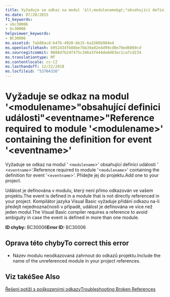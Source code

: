 ```yaml
---
title: Vyžaduje se odkaz na modul '&lt;modulename&gt;"obsahující definici události"&lt;eventname&gt;"
ms.date: 07/20/2015
f1_keywords:
- vbc30006
- bc30006
helpviewer_keywords:
- BC30006
ms.assetid: 7ab80acd-b47b-4920-bb15-6a3206b984e4
ms.openlocfilehash: b95243dfb88be7bb39a02e4d99cd8e70ed6069cd
ms.sourcegitcommit: 0888d7b24f475c346a3f444de8d83ec1ca7cd234
ms.translationtype: MT
ms.contentlocale: cs-CZ
ms.lasthandoff: 12/22/2018
ms.locfileid: "53764316"
---
```

# <a name="reference-required-to-module-ltmodulenamegt-containing-the-definition-for-event-lteventnamegt"></a><span data-ttu-id="3c24a-102">Vyžaduje se odkaz na modul '&lt;modulename&gt;"obsahující definici události"&lt;eventname&gt;"</span><span class="sxs-lookup"><span data-stu-id="3c24a-102">Reference required to module '&lt;modulename&gt;' containing the definition for event '&lt;eventname&gt;'</span></span>
<span data-ttu-id="3c24a-103">Vyžaduje se odkaz na modul ' <`modulename`>' obsahující definici události ' <`eventname`>'.</span><span class="sxs-lookup"><span data-stu-id="3c24a-103">Reference required to module '<`modulename`>' containing the definition for event '<`eventname`>'.</span></span> <span data-ttu-id="3c24a-104">Přidejte jej do projektu.</span><span class="sxs-lookup"><span data-stu-id="3c24a-104">Add one to your project.</span></span>  
  
 <span data-ttu-id="3c24a-105">Událost je definována v modulu, který není přímo odkazován ve vašem projektu.</span><span class="sxs-lookup"><span data-stu-id="3c24a-105">The event is defined in a module that is not directly referenced in your project.</span></span> <span data-ttu-id="3c24a-106">Kompilátor jazyka Visual Basic vyžaduje přidání odkazu na-li předejít nejednoznačnosti v případě, událost je definována ve více než jeden modul.</span><span class="sxs-lookup"><span data-stu-id="3c24a-106">The Visual Basic compiler requires a reference to avoid ambiguity in case the event is defined in more than one module.</span></span>  
  
 <span data-ttu-id="3c24a-107">**ID chyby:** BC30006</span><span class="sxs-lookup"><span data-stu-id="3c24a-107">**Error ID:** BC30006</span></span>  
  
## <a name="to-correct-this-error"></a><span data-ttu-id="3c24a-108">Oprava této chyby</span><span class="sxs-lookup"><span data-stu-id="3c24a-108">To correct this error</span></span>  
  
-   <span data-ttu-id="3c24a-109">Název modulu neodkazovaná zahrnout do odkazů projektu.</span><span class="sxs-lookup"><span data-stu-id="3c24a-109">Include the name of the unreferenced module in your project references.</span></span>  
  
## <a name="see-also"></a><span data-ttu-id="3c24a-110">Viz také</span><span class="sxs-lookup"><span data-stu-id="3c24a-110">See Also</span></span>  
 [<span data-ttu-id="3c24a-111">Řešení potíží s poškozenými odkazy</span><span class="sxs-lookup"><span data-stu-id="3c24a-111">Troubleshooting Broken References</span></span>](/visualstudio/ide/troubleshooting-broken-references)
